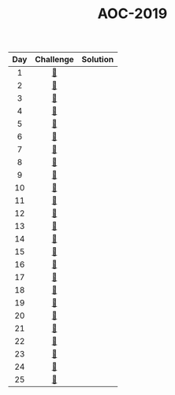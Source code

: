# <p align="center"> AOC-2019 </p>
<br>

| Day | Challenge | Solution |
|:---:|:---:|:---:|
| 1 | [🎁](https://adventofcode.com/2019/day/1) | [](./src/day01) | 
| 2 | [🎁](https://adventofcode.com/2019/day/2) | [](./src/day02) | 
| 3 | [🎁](https://adventofcode.com/2019/day/3) | [](./src/day03) | 
| 4 | [🎁](https://adventofcode.com/2019/day/4) | [](./src/day04)|
| 5 | [🎁](https://adventofcode.com/2019/day/5) | [](./src/day05) |
| 6 | [🎁](https://adventofcode.com/2019/day/6) | [](./src/day06) |
| 7 | [🎁](https://adventofcode.com/2019/day/7) | [](./src/day07) |
| 8 | [🎁](https://adventofcode.com/2019/day/8) | [](./src/day08) |
| 9 | [🎁](https://adventofcode.com/2019/day/9) | [](./src/day09) |
| 10 | [🎁](https://adventofcode.com/2019/day/10) | [](./src/day10) |
| 11 | [🎁](https://adventofcode.com/2019/day/11) | [](./src/day11) |
| 12 | [🎁](https://adventofcode.com/2019/day/12) | [](./src/day12) |
| 13 | [🎁](https://adventofcode.com/2019/day/13) | [](./src/day13) |
| 14 | [🎁](https://adventofcode.com/2019/day/14) | [](./src/day14) |
| 15 | [🎁](https://adventofcode.com/2019/day/15) | [](./src/day15) |
| 16 | [🎁](https://adventofcode.com/2019/day/16) | [](./src/day16) |
| 17 | [🎁](https://adventofcode.com/2019/day/17) | [](./src/day17) |
| 18 | [🎁](https://adventofcode.com/2019/day/18) | [](./src/day18) |
| 19 | [🎁](https://adventofcode.com/2019/day/19) | [](./src/day19) |
| 20 | [🎁](https://adventofcode.com/2019/day/20) | [](./src/day20) |
| 21 | [🎁](https://adventofcode.com/2019/day/21) | [](./src/day21) |
| 22 | [🎁](https://adventofcode.com/2019/day/22) | [](./src/day22) |
| 23 | [🎁](https://adventofcode.com/2019/day/23) | [](./src/day23) |
| 24 | [🎁](https://adventofcode.com/2019/day/24) | [](./src/day24) |
| 25 | [🎁](https://adventofcode.com/2019/day/25) | [](./src/day25) |
